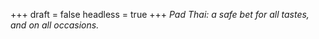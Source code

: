 
+++
draft = false
headless = true
+++
_Pad Thai: a safe bet for all tastes, and on all occasions._

